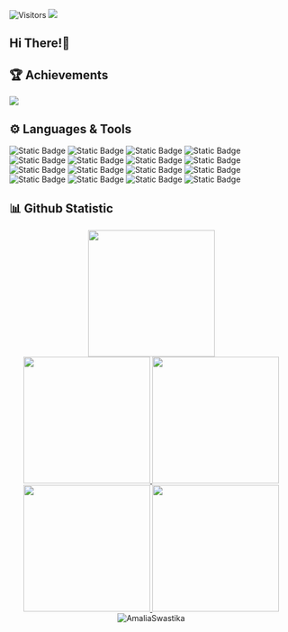 ![Visitors](https://api.visitorbadge.io/api/visitors?path=https%3A%2F%2Fgithub.com%2FAmaliaSwastika&label=Visitors&countColor=%237e8ef1)
<img src="https://storage.kodeteks.com/line.gif">
## Hi There!👋

## :trophy: Achievements
![](https://github-profile-trophy.vercel.app/?username=AmaliaSwastika&theme=algolia&no-frame=true&no-bg=true&margin-w=5)

## ⚙️ Languages & Tools
![Static Badge](https://img.shields.io/badge/Dart-l?style=for-the-badge&logo=dart&logoColor=white&labelColor=%230175C2&color=%230175C2)
![Static Badge](https://img.shields.io/badge/Flutter-l?style=for-the-badge&logo=flutter&logoColor=white&labelColor=%2302569B&color=%2302569B)
![Static Badge](https://img.shields.io/badge/HTLM5-l?style=for-the-badge&logo=html5&logoColor=white&labelColor=%23E34F26&color=%23E34F26)
![Static Badge](https://img.shields.io/badge/CSS3-l?style=for-the-badge&logo=css3&logoColor=white&labelColor=%231572B6&color=%231572B6)
![Static Badge](https://img.shields.io/badge/JavaScript-l?style=for-the-badge&logo=javascript&logoColor=white&labelColor=%23F7DF1E&color=%23F7DF1E)
![Static Badge](https://img.shields.io/badge/PHP-l?style=for-the-badge&logo=php&logoColor=white&labelColor=%23777BB4&color=%23777BB4)
![Static Badge](https://img.shields.io/badge/Visual%20Studio%20Code-l?style=for-the-badge&logo=visualstudiocode&logoColor=white&labelColor=%23007ACC&color=%23007ACC)
![Static Badge](https://img.shields.io/badge/Android%20Studio-l?style=for-the-badge&logo=androidstudio&logoColor=white&labelColor=%233DDC84&color=%233DDC84)
![Static Badge](https://img.shields.io/badge/Android-l?style=for-the-badge&logo=android&logoColor=white&labelColor=%2334A853&color=%2334A853)
![Static Badge](https://img.shields.io/badge/Firebase-l?style=for-the-badge&logo=firebase&logoColor=white&labelColor=%23FFCA28&color=%23FFCA28)
![Static Badge](https://img.shields.io/badge/Postman-l?style=for-the-badge&logo=postman&logoColor=white&labelColor=%23FF6C37&color=%23FF6C37)
![Static Badge](https://img.shields.io/badge/Figma-l?style=for-the-badge&logo=figma&logoColor=white&labelColor=%23F24E1E&color=%23F24E1E)
![Static Badge](https://img.shields.io/badge/Adobe%20XD-l?style=for-the-badge&logo=adobexd&logoColor=white&labelColor=%23FF61F6&color=%23FF61F6)
![Static Badge](https://img.shields.io/badge/GitHub-l?style=for-the-badge&logo=github&logoColor=white&labelColor=%23181717&color=%23181717)
![Static Badge](https://img.shields.io/badge/Git-l?style=for-the-badge&logo=git&logoColor=white&labelColor=%23F05032&color=%23F05032)
![Static Badge](https://img.shields.io/badge/Canva-l?style=for-the-badge&logo=canva&logoColor=white&labelColor=%2300C4CC&color=%2300C4CC)

## :bar_chart: Github Statistic
<p align="center">
<a href="https://github.com/AmaliaSwastika">
  <img height="225em" src="http://github-profile-summary-cards.vercel.app/api/cards/profile-details?username=AmaliaSwastika&theme=aura"/>
</a><br/>
<a href="https://github.com/AmaliaSwastika">
   <img height="225em" src="http://github-profile-summary-cards.vercel.app/api/cards/most-commit-language?username=AmaliaSwastika&theme=aura"/>
   <img height="225em" src="http://github-profile-summary-cards.vercel.app/api/cards/repos-per-language?username=AmaliaSwastika&theme=aura"/>
</a><br/>
<a href="https://github.com/AmaliaSwastika">
   <img height="225em" src="http://github-profile-summary-cards.vercel.app/api/cards/stats?username=AmaliaSwastika&theme=aura"/>
   <img height="225em" src="http://github-profile-summary-cards.vercel.app/api/cards/productive-time?username=AmaliaSwastika&theme=aura&utcOffset=7"/>
</a>
  <img align="center" src="https://github-readme-streak-stats.herokuapp.com/?user=AmaliaSwastika&theme=aura" alt="AmaliaSwastika" />
</p>
